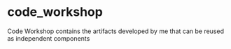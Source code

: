 code_workshop
=============

Code Workshop contains the artifacts developed by me that can be reused as independent components
